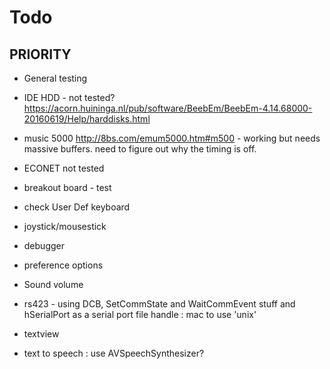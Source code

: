 #  Todo

## PRIORITY
* General testing
* IDE HDD - not tested? https://acorn.huininga.nl/pub/software/BeebEm/BeebEm-4.14.68000-20160619/Help/harddisks.html
* music 5000 http://8bs.com/emum5000.htm#m500 - working but needs massive buffers.  need to figure out why the timing is off.
* ECONET not tested
* breakout board - test
* check User Def keyboard


* joystick/mousestick
* debugger
* preference options
* Sound volume
* rs423 - using DCB, SetCommState and WaitCommEvent stuff and hSerialPort as a serial port file handle : mac to use 'unix'

* textview

* text to speech : use AVSpeechSynthesizer?
